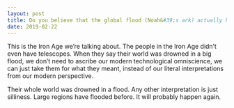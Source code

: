 ```yaml
---
layout: post
title: Do you believe that the global flood (Noah&#39;s ark) actually happened?
date: 2019-02-22
---
```


<p>This is the Iron Age we’re talking about. The people in the Iron Age didn’t even have telescopes. When they say their world was drowned in a big flood, we don’t need to ascribe our modern technological omniscience, we can just take them for what they meant, instead of our literal interpretations from our modern perspective.</p><p>Their whole world was drowned in a flood. Any other interpretation is just silliness. Large regions have flooded before. It will probably happen again.</p>
